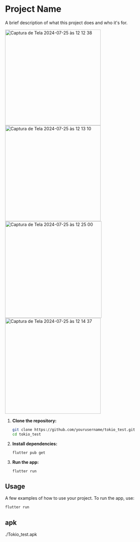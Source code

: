 # Project Name

A brief description of what this project does and who it's for.



<img width="312" alt="Captura de Tela 2024-07-25 às 12 12 38" src="https://github.com/user-attachments/assets/db0a5c4c-0b2b-4a6a-be2f-5c2309165801">

<img width="312" alt="Captura de Tela 2024-07-25 às 12 13 10" src="https://github.com/user-attachments/assets/7edf644e-15a4-48b8-aa4b-8ca7015cc387">

<img width="315" alt="Captura de Tela 2024-07-25 às 12 25 00" src="https://github.com/user-attachments/assets/69f649b0-9d4c-4a07-a69c-e606380e44e6">

<img width="312" alt="Captura de Tela 2024-07-25 às 12 14 37" src="https://github.com/user-attachments/assets/de9b1985-814f-4715-b90a-e524fcf26d3b">


1. **Clone the repository:**

    ```bash
    git clone https://github.com/yourusername/tokio_test.git
    cd tokio_test
    ```

2. **Install dependencies:**

    ```bash
    flutter pub get
    ```

3. **Run the app:**

    ```bash
    flutter run
    ```

## Usage

A few examples of how to use your project. To run the app, use:

```bash
flutter run
```

## apk

./Tokio_test.apk
